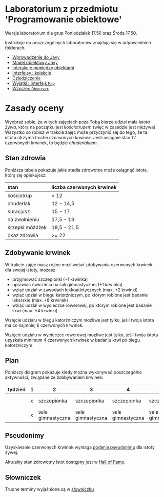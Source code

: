 # Laboratorium z przedmiotu 'Programowanie obiektowe'
Wersja laboratorium dla grup Poniedziałek 17.50 oraz Środa 17.50.

Instrukcje do poszczególnych laboratoriów znajdują się w odpowiednich folderach.

* [Wprowadzenie do Javy](lab1/Readme.md)
* [Model obiektowy Javy](lab2/Readme.md)
* [Interakcje pomiędzy obiektami](lab3/Readme.md)
* [Interfejsy i kolekcje](lab4/Readme.md)
* [Dziedziczenie](lab5/Readme.md)
* [Wyjątki i interfejs `Map`](lab6/Readme.md)
* [Wzorzec `Observer`](lab7/Readme.md)

# Zasady oceny

Wyobraź sobie, że w tych zajęciach poza Tobą bierze udział mała *istota żywa*, która na początku jest
*kościotrupem* (więc w zasadzie jest nieżywa). Wszystko co robisz w trakcie zajęć może przyczynić się do tego, że ta
istota otrzyma trochę *czerwonych krwinek*. Jeśli osiągnie stan 12 czerwonych krwinek, to będzie *chuderlakiem*. 

## Stan zdrowia

Poniższa tabela pokazuje jakie stadia zdrowotne może osiągnąć istota, którą się opiekujesz:

| stan            | liczba czerwonych krwinek |
|:----------------|---------------------------|
| kościotrup      | < 12                      |
| chuderlak       | 12 - 14,5                 |
| kuracjusz       | 15 - 17                   |
| na zwolnieniu   | 17,5 - 19                 |
| krzepki móżdżek | 19,5 - 21,5               |
| okaz zdrowia    | >= 22                     |


## Zdobywanie krwinek

W trakcie zajęć masz różne możliwości zdobywania czerwonych krwinek dla swojej istoty, możesz:

* przyjmować szczepionki (+1 krwinka)
* uprawiać ćwiczenia na sali gimnastycznej (+1 krwinka)
* wziąć udział w zawodach lekkoatletycznych (max. +2 krwinki)
* wziąć udział w biegu katorżniczym, po którym robione jest badanie lekarskie (max. +8 krwinek)
* wziąć udział w wycieczce rowerowej, po którym robione jest badanie krwi (max. +4 krwinki)

Wzięcie udziału w biegu katorżniczym możliwe jest tylko, jeśli twoja istota ma co najmniej 6 czerwonych krwinek.

Wzięcie udziału w wycieczce rowerowej możliwe jest tylko, jeśli twoja istota uzyskała minimum 4 czerwonych krwinek w
badaniu krwi po biegu katorżniczym.

## Plan

Poniższy diagram pokazuje kiedy można wykonywać poszczególne aktywności, związane ze zdobywaniem krwinek:

| tydzień | 1 | 2                 | 3                 | 4                 | 5                 | 6                 | 7                 | 8                 |9                 |10                |11                 | 12             | 13        | 14           |
|---------|---|-------------------|-------------------|-------------------|-------------------|-------------------|-------------------|-------------------|------------------|------------------|-------------------|----------------|-----------|--------------|
|         | x | szczepionka       | szczepionka       | szczepionka       | szczepionka       | szczepionka       | szczepionka       | bieg              |bieg              |bieg              |badanie lekarskie  | wycieczka      | wycieczka | badanie krwi |
|         | x | sala gimnastyczna | sala gimnastyczna | sala gimnastyczna | sala gimnastyczna | sala gimnastyczna | sala gimnastyczna | zawody            |                  |                  |                   |                |           |              |

## Pseudonimy

Uzyskiwanie czerwonych krwinek wymaga [podania pseudonimu](https://forms.gle/ZboCgqAmBknqugxS8) dla istoty żywej.

Aktualny stan zdrowotny istot dostępny jest w [Hall of Fame](https://docs.google.com/spreadsheets/d/1Du4TC7JQcELQL6iGG7K7DTw61YsxJP9GbOnohHZO-aI/edit?usp=sharing).


## Słowniczek

Trudne terminy wyjaśnione są w [słowniczku](slownik.md)
